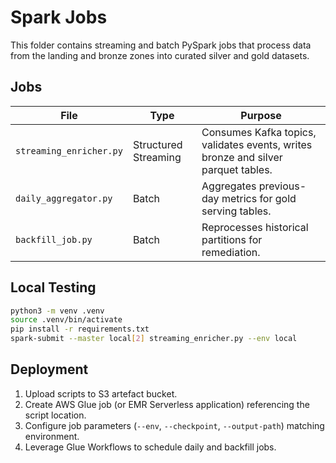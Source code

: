 # Spark Jobs

This folder contains streaming and batch PySpark jobs that process data from the landing and bronze zones into curated silver and gold datasets.

## Jobs

| File | Type | Purpose |
|------|------|---------|
| `streaming_enricher.py` | Structured Streaming | Consumes Kafka topics, validates events, writes bronze and silver parquet tables. |
| `daily_aggregator.py` | Batch | Aggregates previous-day metrics for gold serving tables. |
| `backfill_job.py` | Batch | Reprocesses historical partitions for remediation. |

## Local Testing

```bash
python3 -m venv .venv
source .venv/bin/activate
pip install -r requirements.txt
spark-submit --master local[2] streaming_enricher.py --env local
```

## Deployment

1. Upload scripts to S3 artefact bucket.
2. Create AWS Glue job (or EMR Serverless application) referencing the script location.
3. Configure job parameters (`--env`, `--checkpoint`, `--output-path`) matching environment.
4. Leverage Glue Workflows to schedule daily and backfill jobs.
